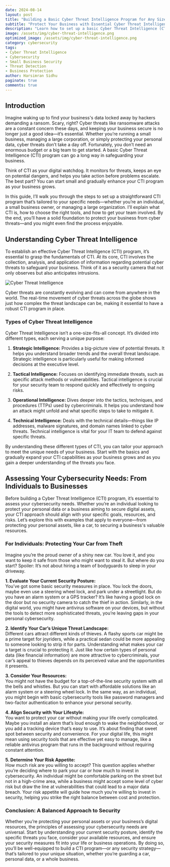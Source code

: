 ```yaml
---
date: 2024-08-14
layout: post
title: "Building a Basic Cyber Threat Intelligence Program for Any Size Business"
subtitle: "Protect Your Business with Essential Cyber Threat Intelligence"
description: "Learn how to set up a basic Cyber Threat Intelligence (CTI) program for your business, regardless of its size. This guide covers the essentials, from understanding CTI to choosing the right tools and getting your team on board."
image: /assets/img/cyber-threat-intelligence.png
optimized_image: /assets/img/cyber-threat-intelligence.png
category: cybersecurity
tags:
- Cyber Threat Intelligence
- Cybersecurity
- Small Business Security
- Threat Detection
- Business Protection
author: Harsimran Sidhu
paginate: true
comments: true
---
```


## Introduction

Imagine waking up to find your business's data locked away by hackers demanding a ransom. Scary, right? Cyber threats like ransomware attacks are a constant concern these days, and keeping your business secure is no longer just a good idea—it’s essential. Whether you’re running a small business, managing a large corporation, or simply protecting your personal data, cyber threats don’t take a day off. Fortunately, you don’t need an enormous budget or a big team to get started. A basic Cyber Threat Intelligence (CTI) program can go a long way in safeguarding your business.

Think of CTI as your digital watchdog. It monitors for threats, keeps an eye on potential dangers, and helps you take action before problems escalate. The best part? You can start small and gradually enhance your CTI program as your business grows.

In this guide, I’ll walk you through the steps to set up a straightforward CTI program that’s tailored to your specific needs—whether you’re an individual, a small business owner, or managing a large organization. I’ll explain what CTI is, how to choose the right tools, and how to get your team involved. By the end, you’ll have a solid foundation to protect your business from cyber threats—and you might even find the process enjoyable.

## Understanding Cyber Threat Intelligence

To establish an effective Cyber Threat Intelligence (CTI) program, it’s essential to grasp the fundamentals of CTI. At its core, CTI involves the collection, analysis, and application of information regarding potential cyber threats to safeguard your business. Think of it as a security camera that not only observes but also anticipates intrusions.

<img src="https://media.giphy.com/media/ELham0Mveox9e/giphy.gif" alt="Cyber Threat Intelligence" style="max-width:100%; height:auto;">

Cyber threats are constantly evolving and can come from anywhere in the world. The real-time movement of cyber threats across the globe shows just how complex the threat landscape can be, making it essential to have a robust CTI program in place.

### Types of Cyber Threat Intelligence

Cyber Threat Intelligence isn’t a one-size-fits-all concept. It’s divided into different types, each serving a unique purpose:

1. **Strategic Intelligence:** Provides a big-picture view of potential threats. It helps you understand broader trends and the overall threat landscape. Strategic intelligence is particularly useful for making informed decisions at the executive level.

2. **Tactical Intelligence:** Focuses on identifying immediate threats, such as specific attack methods or vulnerabilities. Tactical intelligence is crucial for your security team to respond quickly and effectively to ongoing risks.

3. **Operational Intelligence:** Dives deeper into the tactics, techniques, and procedures (TTPs) used by cybercriminals. It helps you understand how an attack might unfold and what specific steps to take to mitigate it.

4. **Technical Intelligence:** Deals with the technical details—things like IP addresses, malware signatures, and domain names linked to cyber threats. Technical intelligence is vital for your IT team to defend against specific threats.

By understanding these different types of CTI, you can tailor your approach to meet the unique needs of your business. Start with the basics and gradually expand your CTI capabilities as your business grows and as you gain a deeper understanding of the threats you face.

## Assessing Your Cybersecurity Needs: From Individuals to Businesses

Before building a Cyber Threat Intelligence (CTI) program, it’s essential to assess your cybersecurity needs. Whether you’re an individual looking to protect your personal data or a business aiming to secure digital assets, your CTI approach should align with your specific goals, resources, and risks. Let’s explore this with examples that apply to everyone—from protecting your personal assets, like a car, to securing a business's valuable resources.

### For Individuals: Protecting Your Car from Theft

Imagine you’re the proud owner of a shiny new car. You love it, and you want to keep it safe from those who might want to steal it. But where do you start? Spoiler: It’s not about hiring a team of bodyguards to sleep in your driveway.

**1. Evaluate Your Current Security Posture:**  
You’ve got some basic security measures in place. You lock the doors, maybe even use a steering wheel lock, and park under a streetlight. But do you have an alarm system or a GPS tracker? It’s like having a good lock on the door but no security camera to catch the thief in action. Similarly, in the digital world, you might have antivirus software on your devices, but without the tools to detect more sophisticated threats, you’re leaving gaps in your personal cybersecurity.

**2. Identify Your Car’s Unique Threat Landscape:**  
Different cars attract different kinds of thieves. A flashy sports car might be a prime target for joyriders, while a practical sedan could be more appealing to someone looking to strip it for parts. Understanding what makes your car a target is crucial to protecting it. Just like how certain types of personal data (like financial information) are more attractive to cybercriminals, your car’s appeal to thieves depends on its perceived value and the opportunities it presents.

**3. Consider Your Resources:**  
You might not have the budget for a top-of-the-line security system with all the bells and whistles. But you can start with affordable solutions like an alarm system or a steering wheel lock. In the same way, as an individual, you might begin with basic cybersecurity tools like password managers and two-factor authentication to enhance your personal security.

**4. Align Security with Your Lifestyle:**  
You want to protect your car without making your life overly complicated. Maybe you install an alarm that’s loud enough to wake the neighborhood, or you add a tracking device that’s easy to use. It’s about finding that sweet spot between security and convenience. For your digital life, this might mean using security tools that are effective yet easy to manage, like a reliable antivirus program that runs in the background without requiring constant attention.

**5. Determine Your Risk Appetite:**  
How much risk are you willing to accept? This question applies whether you’re deciding where to park your car or how much to invest in cybersecurity. An individual might be comfortable parking on the street but not in a high-crime area, while a business might accept some level of cyber risk but draw the line at vulnerabilities that could lead to a major data breach. Your risk appetite will guide how much you’re willing to invest in security, helping you strike the right balance between cost and protection.

### Conclusion: A Balanced Approach to Security

Whether you’re protecting your personal assets or your business’s digital resources, the principles of assessing your cybersecurity needs are universal. Start by understanding your current security posture, identify the specific threats you face, consider your available resources, and ensure your security measures fit into your life or business operations. By doing so, you’ll be well-equipped to build a CTI program—or any security strategy—that’s tailored to your unique situation, whether you’re guarding a car, personal data, or a whole business.
